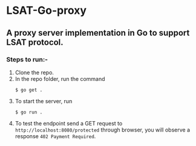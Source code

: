 # LSAT-Go-proxy

## A proxy server implementation in Go to support LSAT protocol.

### Steps to run:-

1. Clone the repo.
2. In the repo folder, run the command 
    ```shell
    $ go get .
    ```
3. To start the server, run
    ```shell
    $ go run .
    ```
4. To test the endpoint send a GET request to `http://localhost:8080/protected` through browser, you will observe a response ```402 Payment Required```.
